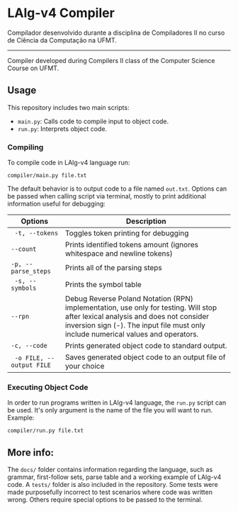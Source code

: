 # LAlg-v4 Compiler
Compilador desenvolvido durante a disciplina de Compiladores II no curso de Ciência da Computação na UFMT.

---

Compiler developed during Compilers II class of the Computer Science Course on UFMT.

## Usage

This repository includes two main scripts: 

* `main.py`: Calls code to compile input to object code.
* `run.py`: Interprets object code.

### Compiling

To compile code in LAlg-v4 language run:

    compiler/main.py file.txt

The default behavior is to output code to a file named `out.txt`. Options can be passed when calling script via terminal, mostly to print additional information useful for debugging:

| Options | Description |
|---------|-------------|
| ` -t, --tokens` | Toggles token printing for debugging     
|`--count` | Prints identified tokens amount (ignores whitespace and newline tokens)       
|`-p, --parse_steps` | Prints all of the parsing steps       
| ` -s, --symbols` |  Prints the symbol table           
|`--rpn` | Debug Reverse Poland Notation (RPN) implementation, use only for testing. Will stop after lexical analysis and does not consider inversion sign (-). The input file must only include numerical values and operators.
|`-c, --code` | Prints generated object code to standard output.
|` -o FILE, --output FILE` | Saves generated object code to an output file of your choice

### Executing Object Code

In order to run programs written in LAlg-v4 language, the `run.py` script can be used. It's only argument is the name of the file you will want to run. Example:

    compiler/run.py file.txt

## More info:

The `docs/` folder contains information regarding the language, such as grammar, first-follow sets, parse table and a working example of LAlg-v4 code. A `tests/` folder is also included in the repository. Some tests were made purposefully incorrect to test scenarios where code was written wrong. Others require special options to be passed to the terminal.

